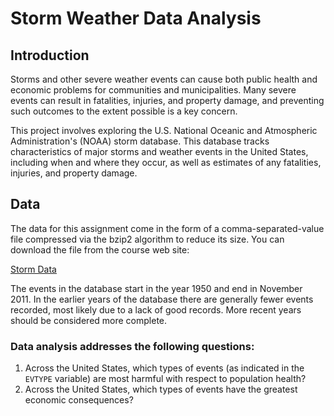 # Storm Weather Data Analysis

## Introduction
Storms and other severe weather events can cause both public health and economic problems for communities and municipalities. Many severe events can result in fatalities, injuries, and property damage, and preventing such outcomes to the extent possible is a key concern.

This project involves exploring the U.S. National Oceanic and Atmospheric Administration's (NOAA) storm database. This database tracks characteristics of major storms and weather events in the United States, including when and where they occur, as well as estimates of any fatalities, injuries, and property damage.

## Data
The data for this assignment come in the form of a comma-separated-value file compressed via the bzip2 algorithm to reduce its size. You can download the file from the course web site:

[Storm Data](https://d396qusza40orc.cloudfront.net/repdata%2Fdata%2FStormData.csv.bz2)

The events in the database start in the year 1950 and end in November 2011. In the earlier years of the database there are generally fewer events recorded, most likely due to a lack of good records. More recent years should be considered more complete.

### Data analysis addresses the following questions:

1. Across the United States, which types of events (as indicated in the `EVTYPE` variable) are most harmful with respect to population health?
2. Across the United States, which types of events have the greatest economic consequences?
